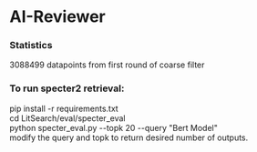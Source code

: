 # AI-Reviewer

### Statistics
3088499 datapoints from first round of coarse filter

### To run specter2 retrieval:

pip install -r requirements.txt  
cd LitSearch/eval/specter_eval  
python specter_eval.py --topk 20 --query "Bert Model"  
modify the query and topk to return desired number of outputs.